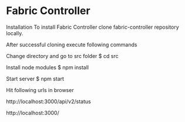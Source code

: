 # Fabric Controller

Installation
To install Fabric Controller clone fabric-controller repository locally.

After successful cloning execute following commands

Change directory and go to src  folder
$ cd src

Install node modules 
$ npm install

Start server
$ npm start

Hit following urls in browser

http://localhost:3000/api/v2/status

http://localhost:3000/

